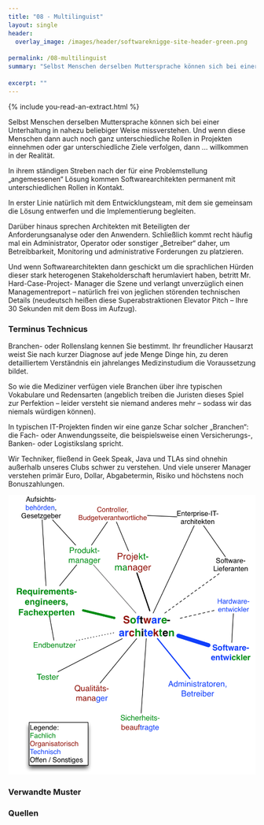 ```yaml
---
title: "08 - Multilinguist"
layout: single
header:
  overlay_image: /images/header/softwareknigge-site-header-green.png

permalink: /08-multilinguist
summary: "Selbst Menschen derselben Muttersprache können sich bei einer Unterhaltung in nahezu beliebiger Weise missverstehen. Und wenn diese Menschen dann auch noch ganz unterschiedliche Rollen in Projekten einnehmen oder gar unterschiedliche Ziele verfolgen, dann ... willkommen in der Realität."

excerpt: ""
---
```

{% include you-read-an-extract.html %}

Selbst Menschen derselben Muttersprache können sich bei einer Unterhaltung in nahezu beliebiger Weise missverstehen. Und wenn diese Menschen dann auch noch ganz unterschiedliche Rollen in Projekten einnehmen oder gar unterschiedliche Ziele verfolgen, dann ... willkommen in der Realität.

In ihrem ständigen Streben nach der für eine Problemstellung „angemessenen“ Lösung kommen Softwarearchitekten permanent mit unterschiedlichen Rollen in Kontakt.

In erster Linie natürlich mit dem Entwicklungsteam, mit dem sie gemeinsam die Lösung entwerfen und die Implementierung begleiten.

Darüber hinaus sprechen Architekten mit Beteiligten der Anforderungsanalyse oder den Anwendern. Schließlich kommt recht häufig mal ein Administrator, Operator oder sonstiger „Betreiber“ daher, um Betreibbarkeit, Monitoring und administrative Forderungen zu platzieren.

Und wenn Softwarearchitekten dann geschickt um die sprachlichen Hürden dieser stark heterogenen Stakeholderschaft herumlaviert haben, betritt Mr. Hard-Case-Project- Manager die Szene und verlangt unverzüglich einen Managementreport – natürlich frei von jeglichen störenden technischen Details (neudeutsch heißen diese Superabstraktionen Elevator Pitch – Ihre 30 Sekunden mit dem Boss im Aufzug).

### Terminus Technicus
Branchen- oder Rollenslang kennen Sie bestimmt. Ihr freundlicher Hausarzt weist Sie nach kurzer Diagnose auf jede Menge Dinge hin, zu deren detailliertem Verständnis ein jahrelanges Medizinstudium die Voraussetzung bildet.

So wie die Mediziner verfügen viele Branchen über ihre typischen Vokabulare und Redensarten (angeblich treiben die Juristen dieses Spiel zur Perfektion – leider versteht sie niemand anderes mehr – sodass wir das niemals würdigen können).

In typischen IT-Projekten finden wir eine ganze Schar solcher „Branchen“:
die Fach- oder Anwendungsseite, die beispielsweise einen Versicherungs-,
Banken- oder Logistikslang spricht.

Wir Techniker, fließend in Geek Speak, Java und TLAs sind ohnehin außerhalb unseres Clubs schwer zu verstehen. Und viele unserer Manager verstehen primär Euro, Dollar, Abgabetermin, Risiko und höchstens noch Bonuszahlungen.

![](/images/08-stakeholder.png)

### Verwandte Muster


### Quellen
